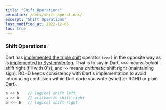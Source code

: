 ```yaml
---
title: "Shift Operations"
permalink: /docs/shift-operations/
excerpt: "Shift Operations"
last_modified_at: 2022-12-06
toc: true
---
```


### Shift Operations
Dart has [implemented the triple shift](https://github.com/dart-lang/language/blob/master/accepted/2.14/triple-shift-operator/feature-specification.md) operator ``(>>>)`` in the opposite way as is [implemented in SystemVerilog](https://www.nandland.com/verilog/examples/example-shift-operator-verilog.html).  That is to say in Dart, ``>>>`` means *logical* shift right (fill with 0's), and ``>>`` means *arithmetic* shift right (maintaining sign).  ROHD keeps consistency with Dart's implementation to avoid introducing confusion within Dart code you write (whether ROHD or plain Dart).

```dart
a << b    // logical shift left
a >> b    // arithmetic shift right
a >>> b   // logical shift right
```
